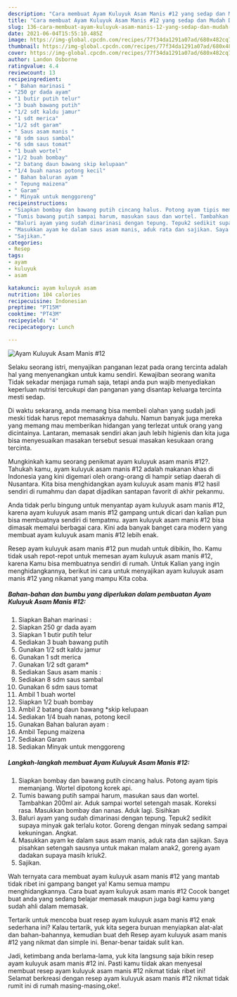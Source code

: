 ```yaml
---
description: "Cara membuat Ayam Kuluyuk Asam Manis #12 yang sedap dan Mudah Dibuat"
title: "Cara membuat Ayam Kuluyuk Asam Manis #12 yang sedap dan Mudah Dibuat"
slug: 136-cara-membuat-ayam-kuluyuk-asam-manis-12-yang-sedap-dan-mudah-dibuat
date: 2021-06-04T15:55:10.485Z
image: https://img-global.cpcdn.com/recipes/77f34da1291a07ad/680x482cq70/ayam-kuluyuk-asam-manis-12-foto-resep-utama.jpg
thumbnail: https://img-global.cpcdn.com/recipes/77f34da1291a07ad/680x482cq70/ayam-kuluyuk-asam-manis-12-foto-resep-utama.jpg
cover: https://img-global.cpcdn.com/recipes/77f34da1291a07ad/680x482cq70/ayam-kuluyuk-asam-manis-12-foto-resep-utama.jpg
author: Landon Osborne
ratingvalue: 4.4
reviewcount: 13
recipeingredient:
- " Bahan marinasi "
- "250 gr dada ayam"
- "1 butir putih telur"
- "3 buah bawang putih"
- "1/2 sdt kaldu jamur"
- "1 sdt merica"
- "1/2 sdt garam"
- " Saus asam manis "
- "8 sdm saus sambal"
- "6 sdm saus tomat"
- "1 buah wortel"
- "1/2 buah bombay"
- "2 batang daun bawang skip kelupaan"
- "1/4 buah nanas potong kecil"
- " Bahan baluran ayam "
- " Tepung maizena"
- " Garam"
- " Minyak untuk menggoreng"
recipeinstructions:
- "Siapkan bombay dan bawang putih cincang halus. Potong ayam tipis memanjang. Wortel dipotong korek api."
- "Tumis bawang putih sampai harum, masukan saus dan wortel. Tambahkan 200ml air. Aduk sampai wortel setengah masak. Koreksi rasa. Masukkan bombay dan nanas. Aduk lagi. Sisihkan"
- "Baluri ayam yang sudah dimarinasi dengan tepung. Tepuk2 sedikit supaya minyak gak terlalu kotor. Goreng dengan minyak sedang sampai kekuningan. Angkat."
- "Masukkan ayam ke dalam saus asam manis, aduk rata dan sajikan. Saya pisahkan setengah sausnya untuk makan malam anak2, goreng ayam dadakan supaya masih kriuk2."
- "Sajikan."
categories:
- Resep
tags:
- ayam
- kuluyuk
- asam

katakunci: ayam kuluyuk asam 
nutrition: 104 calories
recipecuisine: Indonesian
preptime: "PT15M"
cooktime: "PT43M"
recipeyield: "4"
recipecategory: Lunch

---
```



![Ayam Kuluyuk Asam Manis #12](https://img-global.cpcdn.com/recipes/77f34da1291a07ad/680x482cq70/ayam-kuluyuk-asam-manis-12-foto-resep-utama.jpg)

Selaku seorang istri, menyajikan panganan lezat pada orang tercinta adalah hal yang menyenangkan untuk kamu sendiri. Kewajiban seorang  wanita Tidak sekadar menjaga rumah saja, tetapi anda pun wajib menyediakan keperluan nutrisi tercukupi dan panganan yang disantap keluarga tercinta mesti sedap.

Di waktu  sekarang, anda memang bisa membeli olahan yang sudah jadi meski tidak harus repot memasaknya dahulu. Namun banyak juga mereka yang memang mau memberikan hidangan yang terlezat untuk orang yang dicintainya. Lantaran, memasak sendiri akan jauh lebih higienis dan kita juga bisa menyesuaikan masakan tersebut sesuai masakan kesukaan orang tercinta. 



Mungkinkah kamu seorang penikmat ayam kuluyuk asam manis #12?. Tahukah kamu, ayam kuluyuk asam manis #12 adalah makanan khas di Indonesia yang kini digemari oleh orang-orang di hampir setiap daerah di Nusantara. Kita bisa menghidangkan ayam kuluyuk asam manis #12 hasil sendiri di rumahmu dan dapat dijadikan santapan favorit di akhir pekanmu.

Anda tidak perlu bingung untuk menyantap ayam kuluyuk asam manis #12, karena ayam kuluyuk asam manis #12 gampang untuk dicari dan kalian pun bisa membuatnya sendiri di tempatmu. ayam kuluyuk asam manis #12 bisa dimasak memalui berbagai cara. Kini ada banyak banget cara modern yang membuat ayam kuluyuk asam manis #12 lebih enak.

Resep ayam kuluyuk asam manis #12 pun mudah untuk dibikin, lho. Kamu tidak usah repot-repot untuk memesan ayam kuluyuk asam manis #12, karena Kamu bisa membuatnya sendiri di rumah. Untuk Kalian yang ingin menghidangkannya, berikut ini cara untuk menyajikan ayam kuluyuk asam manis #12 yang nikamat yang mampu Kita coba.

<!--inarticleads1-->

##### Bahan-bahan dan bumbu yang diperlukan dalam pembuatan Ayam Kuluyuk Asam Manis #12:

1. Siapkan  Bahan marinasi :
1. Siapkan 250 gr dada ayam
1. Siapkan 1 butir putih telur
1. Sediakan 3 buah bawang putih
1. Gunakan 1/2 sdt kaldu jamur
1. Gunakan 1 sdt merica
1. Gunakan 1/2 sdt garam*
1. Sediakan  Saus asam manis :
1. Sediakan 8 sdm saus sambal
1. Gunakan 6 sdm saus tomat
1. Ambil 1 buah wortel
1. Siapkan 1/2 buah bombay
1. Ambil 2 batang daun bawang *skip kelupaan
1. Sediakan 1/4 buah nanas, potong kecil
1. Gunakan  Bahan baluran ayam :
1. Ambil  Tepung maizena
1. Sediakan  Garam
1. Sediakan  Minyak untuk menggoreng




<!--inarticleads2-->

##### Langkah-langkah membuat Ayam Kuluyuk Asam Manis #12:

1. Siapkan bombay dan bawang putih cincang halus. Potong ayam tipis memanjang. Wortel dipotong korek api.
1. Tumis bawang putih sampai harum, masukan saus dan wortel. Tambahkan 200ml air. Aduk sampai wortel setengah masak. Koreksi rasa. Masukkan bombay dan nanas. Aduk lagi. Sisihkan
1. Baluri ayam yang sudah dimarinasi dengan tepung. Tepuk2 sedikit supaya minyak gak terlalu kotor. Goreng dengan minyak sedang sampai kekuningan. Angkat.
1. Masukkan ayam ke dalam saus asam manis, aduk rata dan sajikan. Saya pisahkan setengah sausnya untuk makan malam anak2, goreng ayam dadakan supaya masih kriuk2.
1. Sajikan.




Wah ternyata cara membuat ayam kuluyuk asam manis #12 yang mantab tidak ribet ini gampang banget ya! Kamu semua mampu menghidangkannya. Cara buat ayam kuluyuk asam manis #12 Cocok banget buat anda yang sedang belajar memasak maupun juga bagi kamu yang sudah ahli dalam memasak.

Tertarik untuk mencoba buat resep ayam kuluyuk asam manis #12 enak sederhana ini? Kalau tertarik, yuk kita segera buruan menyiapkan alat-alat dan bahan-bahannya, kemudian buat deh Resep ayam kuluyuk asam manis #12 yang nikmat dan simple ini. Benar-benar taidak sulit kan. 

Jadi, ketimbang anda berlama-lama, yuk kita langsung saja bikin resep ayam kuluyuk asam manis #12 ini. Pasti kamu tiidak akan menyesal membuat resep ayam kuluyuk asam manis #12 nikmat tidak ribet ini! Selamat berkreasi dengan resep ayam kuluyuk asam manis #12 nikmat tidak rumit ini di rumah masing-masing,oke!.

